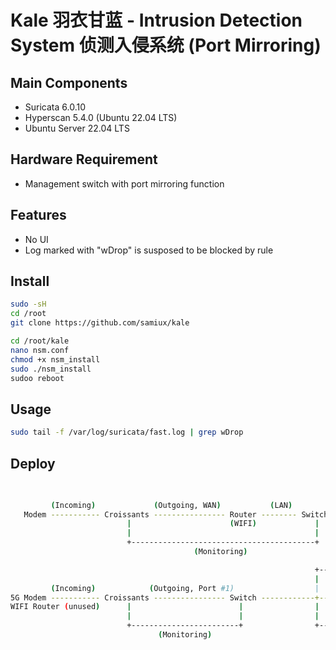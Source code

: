 # Kale 羽衣甘蓝 - Intrusion Detection System  侦测入侵系统 (Port Mirroring)

## Main Components

- Suricata 6.0.10  
- Hyperscan 5.4.0 (Ubuntu 22.04 LTS)  
- Ubuntu Server 22.04 LTS  

## Hardware Requirement

- Management switch with port mirroring function  

## Features

- No UI
- Log marked with "wDrop" is susposed to be blocked by rule  
 
## Install

```bash
sudo -sH
cd /root
git clone https://github.com/samiux/kale
```

```bash
cd /root/kale
nano nsm.conf
chmod +x nsm_install
sudo ./nsm_install
sudoo reboot
```

## Usage

```bash
sudo tail -f /var/log/suricata/fast.log | grep wDrop
```

## Deploy

```bash
                                                                            +------- WIFI AP
                                                                            |        (if any)
         (Incoming)             (Outgoing, WAN)           (LAN)             |
   Modem ----------- Croissants ---------------- Router -------- Switch ----+------- PCs
                          |                      (WIFI)             |       |
                          |                                         |       |
                          +-----------------------------------------+       +------- Kale (Port Mirroring)
                                         (Monitoring)

```

```bash
                                                                    +------- WIFI AP
                                                                    |
         (Incoming)            (Outgoing, Port #1)                  |
5G Modem ----------- Croissants ---------------- Switch ------------+------- PCs
WIFI Router (unused)      |                        |                |
                          |                        |                |
                          +------------------------+                +------- Kale (Port Mirroring)
                                 (Monitoring)

```
